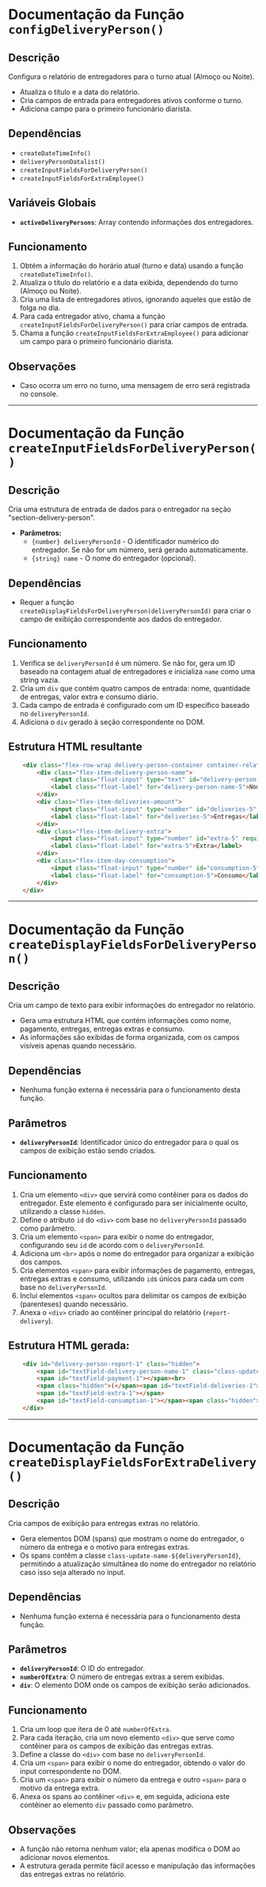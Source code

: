 # Documentação da Função `configDeliveryPerson()`

## Descrição
Configura o relatório de entregadores para o turno atual (Almoço ou Noite).

- Atualiza o título e a data do relatório.
- Cria campos de entrada para entregadores ativos conforme o turno.
- Adiciona campo para o primeiro funcionário diarista.

## Dependências
- `createDateTimeInfo()`
- `deliveryPersonDatalist()`
- `createInputFieldsForDeliveryPerson()`
- `createInputFieldsForExtraEmployee()`

## Variáveis Globais
- **`activeDeliveryPersons`**: Array contendo informações dos entregadores.

## Funcionamento
1. Obtém a informação do horário atual (turno e data) usando a função `createDateTimeInfo()`.
2. Atualiza o título do relatório e a data exibida, dependendo do turno (Almoço ou Noite).
3. Cria uma lista de entregadores ativos, ignorando aqueles que estão de folga no dia.
4. Para cada entregador ativo, chama a função `createInputFieldsForDeliveryPerson()` para criar campos de entrada.
5. Chama a função `createInputFieldsForExtraEmployee()` para adicionar um campo para o primeiro funcionário diarista.

## Observações
- Caso ocorra um erro no turno, uma mensagem de erro será registrada no console.

___

# Documentação da Função `createInputFieldsForDeliveryPerson()`

## Descrição
Cria uma estrutura de entrada de dados para o entregador na seção "section-delivery-person".

- **Parâmetros:**
  - `{number} deliveryPersonId` - O identificador numérico do entregador. Se não for um número, será gerado automaticamente.
  - `{string} name` - O nome do entregador (opcional).

## Dependências
- Requer a função `createDisplayFieldsForDeliveryPerson(deliveryPersonId)` para criar o campo de exibição correspondente aos dados do entregador.

## Funcionamento
1. Verifica se `deliveryPersonId` é um número. Se não for, gera um ID baseado na contagem atual de entregadores e inicializa `name` como uma string vazia.
2. Cria um `div` que contém quatro campos de entrada: nome, quantidade de entregas, valor extra e consumo diário.
3. Cada campo de entrada é configurado com um ID específico baseado no `deliveryPersonId`.
4. Adiciona o `div` gerado à seção correspondente no DOM.

## Estrutura HTML resultante
```html
    <div class="flex-row-wrap delivery-person-container container-relative">
        <div class="flex-item-delivery-person-name">
            <input class="float-input" type="text" id="delivery-person-name-5" list="datalist-delivery-person" value="" required>
            <label class="float-label" for="delivery-person-name-5">Nome</label>
        </div>
        <div class="flex-item-deliveries-amount">
            <input class="float-input" type="number" id="deliveries-5" required>
            <label class="float-label" for="deliveries-5">Entregas</label>
        </div>
        <div class="flex-item-delivery-extra">
            <input class="float-input" type="number" id="extra-5" required>
            <label class="float-label" for="extra-5">Extra</label>
        </div>
        <div class="flex-item-day-consumption">
            <input class="float-input" type="number" id="consumption-5" required>
            <label class="float-label" for="consumption-5">Consumo</label>
        </div>
    </div>
```

___

# Documentação da Função `createDisplayFieldsForDeliveryPerson()`

## Descrição
Cria um campo de texto para exibir informações do entregador no relatório.

- Gera uma estrutura HTML que contém informações como nome, pagamento, entregas, entregas extras e consumo.
- As informações são exibidas de forma organizada, com os campos visíveis apenas quando necessário.

## Dependências
- Nenhuma função externa é necessária para o funcionamento desta função.

## Parâmetros
- **`deliveryPersonId`**: Identificador único do entregador para o qual os campos de exibição estão sendo criados.

## Funcionamento
1. Cria um elemento `<div>` que servirá como contêiner para os dados do entregador. Este elemento é configurado para ser inicialmente oculto, utilizando a classe `hidden`.
2. Define o atributo `id` do `<div>` com base no `deliveryPersonId` passado como parâmetro.
3. Cria um elemento `<span>` para exibir o nome do entregador, configurando seu `id` de acordo com o `deliveryPersonId`.
4. Adiciona um `<br>` após o nome do entregador para organizar a exibição dos campos.
5. Cria elementos `<span>` para exibir informações de pagamento, entregas, entregas extras e consumo, utilizando `id`s únicos para cada um com base no `deliveryPersonId`.
6. Inclui elementos `<span>` ocultos para delimitar os campos de exibição (parenteses) quando necessário.
7. Anexa o `<div>` criado ao contêiner principal do relatório (`report-delivery`).

## Estrutura HTML gerada:
```html
    <div id="delivery-person-report-1" class="hidden">
        <span id="textField-delivery-person-name-1" class="class-update-name-1"></span>:
        <span id="textField-payment-1"></span><br>
        <span class="hidden">(</span><span id="textField-deliveries-1"></span>
        <span id="textField-extra-1"></span>
        <span id="textField-consumption-1"></span><span class="hidden">)</span>
    </div>
```

___

# Documentação da Função `createDisplayFieldsForExtraDelivery()`

## Descrição
Cria campos de exibição para entregas extras no relatório.

- Gera elementos DOM (spans) que mostram o nome do entregador, o número da entrega e o motivo para entregas extras.
- Os spans contêm a classe `class-update-name-${deliveryPersonId}`, permitindo a atualização simultânea do nome do entregador no relatório caso isso seja alterado no input.

## Dependências
- Nenhuma função externa é necessária para o funcionamento desta função.

## Parâmetros
- **`deliveryPersonId`**: O ID do entregador.
- **`numberOfExtra`**: O número de entregas extras a serem exibidas.
- **`div`**: O elemento DOM onde os campos de exibição serão adicionados.

## Funcionamento
1. Cria um loop que itera de 0 até `numberOfExtra`.
2. Para cada iteração, cria um novo elemento `<div>` que serve como contêiner para os campos de exibição das entregas extras.
3. Define a classe do `<div>` com base no `deliveryPersonId`.
4. Cria um `<span>` para exibir o nome do entregador, obtendo o valor do input correspondente no DOM.
5. Cria um `<span>` para exibir o número da entrega e outro `<span>` para o motivo da entrega extra.
6. Anexa os spans ao contêiner `<div>` e, em seguida, adiciona este contêiner ao elemento `div` passado como parâmetro.

## Observações
- A função não retorna nenhum valor; ela apenas modifica o DOM ao adicionar novos elementos.
- A estrutura gerada permite fácil acesso e manipulação das informações das entregas extras no relatório.


